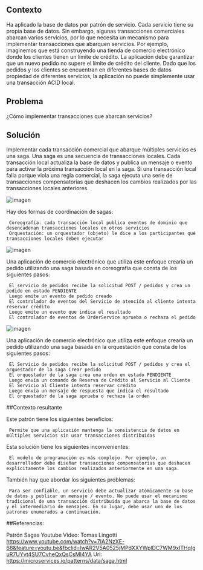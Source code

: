 

## Contexto

Ha aplicado la base de datos por patrón de servicio. Cada servicio tiene su propia base de datos. Sin embargo, algunas transacciones comerciales abarcan varios servicios, por lo que necesita un mecanismo para implementar transacciones que abarquen servicios. Por ejemplo, imaginemos que está construyendo una tienda de comercio electrónico donde los clientes tienen un límite de crédito. La aplicación debe garantizar que un nuevo pedido no supere el límite de crédito del cliente. Dado que los pedidos y los clientes se encuentran en diferentes bases de datos propiedad de diferentes servicios, la aplicación no puede simplemente usar una transacción ACID local.

## Problema

¿Cómo implementar transacciones que abarcan servicios?

## Solución

Implementar cada transacción comercial que abarque múltiples servicios es una saga. Una saga es una secuencia de transacciones locales. Cada transacción local actualiza la base de datos y publica un mensaje o evento para activar la próxima transacción local en la saga. Si una transacción local falla porque viola una regla comercial, la saga ejecuta una serie de transacciones compensatorias que deshacen los cambios realizados por las transacciones locales anteriores.

![imagen](https://user-images.githubusercontent.com/9199380/89132509-b013b380-d4e2-11ea-9f06-905584dbfe87.png)

Hay dos formas de coordinación de sagas:

     Coreografía: cada transacción local publica eventos de dominio que desencadenan transacciones locales en otros servicios
     Orquestación: un orquestador (objeto) le dice a los participantes qué transacciones locales deben ejecutar
     
![imagen](https://user-images.githubusercontent.com/9199380/89132540-efda9b00-d4e2-11ea-84e5-4e65b046068f.png)

Una aplicación de comercio electrónico que utiliza este enfoque crearía un pedido utilizando una saga basada en coreografía que consta de los siguientes pasos:

     El servicio de pedidos recibe la solicitud POST / pedidos y crea un pedido en estado PENDIENTE
     Luego emite un evento de pedido creado
     El controlador de eventos del Servicio de atención al cliente intenta reservar crédito
     Luego emite un evento que indica el resultado
     El controlador de eventos de OrderService aprueba o rechaza el pedido
     
 ![imagen](https://user-images.githubusercontent.com/9199380/89132571-29130b00-d4e3-11ea-9bd8-4d9ac7e4d880.png)
 
 Una aplicación de comercio electrónico que utiliza este enfoque crearía un pedido utilizando una saga basada en la orquestación que consta de los siguientes pasos:

     El Servicio de pedidos recibe la solicitud POST / pedidos y crea el orquestador de la saga Crear pedido
     El orquestador de la saga crea una orden en estado PENDIENTE
     Luego envía un comando de Reserva de Crédito al Servicio al Cliente
     El Servicio al Cliente intenta reservar crédito
     Luego envía un mensaje de respuesta que indica el resultado
     El orquestador de la saga aprueba o rechaza la orden
     
##Contexto resultante

Este patrón tiene los siguientes beneficios:

     Permite que una aplicación mantenga la consistencia de datos en múltiples servicios sin usar transacciones distribuidas

Esta solución tiene los siguientes inconvenientes:

     El modelo de programación es más complejo. Por ejemplo, un desarrollador debe diseñar transacciones compensatorias que deshacen explícitamente los cambios realizados anteriormente en una saga.

También hay que abordar los siguientes problemas:

     Para ser confiable, un servicio debe actualizar atómicamente su base de datos y publicar un mensaje / evento. No puede usar el mecanismo tradicional de una transacción distribuida que abarca la base de datos y el intermediario de mensajes. En su lugar, debe usar uno de los patrones enumerados a continuación.

##Referencias:

Patrón Sagas Youtube Video: Tomas Lingotti https://www.youtube.com/watch?v=7IA2NzXE-68&feature=youtu.be&fbclid=IwAR2V5A0525jMPdXXYWplDC7WM9xITHqIguR7UYvt4SU7CvheQxQsCsMI4YA
Url: https://microservices.io/patterns/data/saga.html
